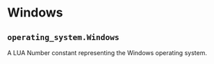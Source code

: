# Windows

## `operating_system.Windows`

A LUA Number constant representing the Windows operating system.

<include from="lib.topic" element-id="lua.os.footer" use-filter="empty,windows"></include>
